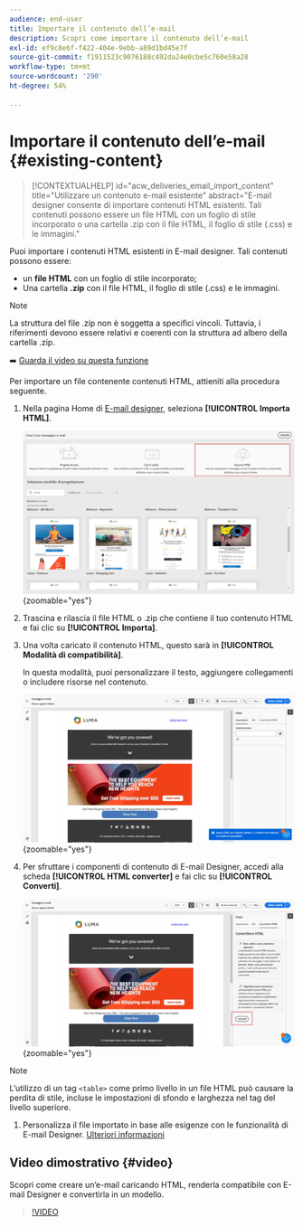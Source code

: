```yaml
---
audience: end-user
title: Importare il contenuto dell’e-mail
description: Scopri come importare il contenuto dell’e-mail
exl-id: ef9c8e6f-f422-404e-9ebb-a89d1bd45e7f
source-git-commit: f1911523c9076188c492da24e0cbe5c760e58a28
workflow-type: tm+mt
source-wordcount: '290'
ht-degree: 54%

---
```


# Importare il contenuto dell’e-mail {#existing-content}

>[!CONTEXTUALHELP]
>id="acw_deliveries_email_import_content"
>title="Utilizzare un contenuto e-mail esistente"
>abstract="E-mail designer consente di importare contenuti HTML esistenti. Tali contenuti possono essere un file HTML con un foglio di stile incorporato o una cartella .zip con il file HTML, il foglio di stile (.css) e le immagini."

Puoi importare i contenuti HTML esistenti in E-mail designer. Tali contenuti possono essere:

* un **file HTML** con un foglio di stile incorporato;
* Una cartella **.zip** con il file HTML, il foglio di stile (.css) e le immagini.

>[!NOTE]
>
>La struttura del file .zip non è soggetta a specifici vincoli. Tuttavia, i riferimenti devono essere relativi e coerenti con la struttura ad albero della cartella .zip.

➡️ [Guarda il video su questa funzione](#video)

Per importare un file contenente contenuti HTML, attieniti alla procedura seguente.

1. Nella pagina Home di [E-mail designer](get-started-email-designer.md), seleziona **[!UICONTROL Importa HTML]**.

   ![Schermata che mostra l&#39;opzione Importa HTML nella home page di E-mail Designer.](assets/html-import.png){zoomable="yes"}

1. Trascina e rilascia il file HTML o .zip che contiene il tuo contenuto HTML e fai clic su **[!UICONTROL Importa]**.

1. Una volta caricato il contenuto HTML, questo sarà in **[!UICONTROL Modalità di compatibilità]**.

   In questa modalità, puoi personalizzare il testo, aggiungere collegamenti o includere risorse nel contenuto.

   ![Schermata che mostra il contenuto HTML caricato in modalità di compatibilità.](assets/html-imported.png){zoomable="yes"}

1. Per sfruttare i componenti di contenuto di E-mail Designer, accedi alla scheda **[!UICONTROL HTML converter]** e fai clic su **[!UICONTROL Converti]**.

   ![Schermata che mostra la scheda del convertitore HTML e il pulsante Converti.](assets/html-imported-2.png){zoomable="yes"}

>[!NOTE]
>
>L’utilizzo di un tag `<table>` come primo livello in un file HTML può causare la perdita di stile, incluse le impostazioni di sfondo e larghezza nel tag del livello superiore.

1. Personalizza il file importato in base alle esigenze con le funzionalità di E-mail Designer. [Ulteriori informazioni](content-components.md)

## Video dimostrativo {#video}

Scopri come creare un’e-mail caricando HTML, renderla compatibile con E-mail Designer e convertirla in un modello.

>[!VIDEO](https://video.tv.adobe.com/v/3447040/?quality=12&captions=ita)